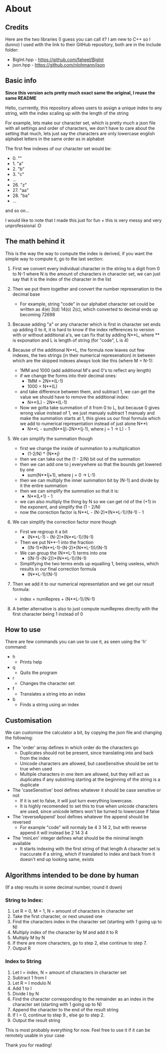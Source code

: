 # About
## Credits

Here are the two libraries (I guess you can call it? I am new to C++ so I dunno) I used with the link to their GitHub repository, both are in the include folder:
- BigInt.hpp - https://github.com/faheel/BigInt
- json.hpp - https://github.com/nlohmann/json

## Basic info
**Since this version acts pretty much exact same the original, I reuse the same README**

Hello, currrently, this repository allows users to assign a unique index to any string, with the index scaling up with the length of the string

For example, lets make our character set, which is pretty much a json file with all settings and order of characters, we don't have to care about the setting that much, lets just say the characters are only lowercase english alphabet letters in the same order as in alphabet

The first few indexes of our character set would be:

- 0\. ""
- 1\. "a"
- 2\. "b"
- 3\. "c"
- ...
- 26\. "z"
- 27\. "aa"
- 28\. "ba"
- ...

and so on...

I would like to note that I made this just for fun + this is very messy and very unprofessional :D

## The math behind it

This is the way the way to compute the index is derived, if you want the simple way to compute it, go to the last section:

1. First we convert every individual character in the string to a digit from 0 to N-1 where N is the amount of characters in character set, we can just say that it is the index of the character in the list
1. Then we put them together and convert the number represenation to the decimal base
    - For example, string "code" in our alphabet character set could be written as 
    4(e) 3(d) 14(o) 2(c), which converted to decimal ends up becoming 72698
1. Because adding "a" or any character which is first in character set ends up adding 0 to it, it is hard to know if the index refferences to version with or without additional a's, we can fix that by adding N**L, where ** is exponation and L is length of string (for "code", L is 4)
1. Because of the additional N**L, the formula now leaves out few indexes, the two strings (in their numerical represenation) in between which are the skipped indexes always look like this (where M = N-1):
    - 1MM and 1000 (add additional M's and 0's to reflect any length)
    - if we change the forms into their decimal ones:
        - 1MM = 2N**(L-1)
        - 1000 = N**(L)
    - and take difference between them, and subtract 1, we can get the value we should have to remove the additional index:
        - N**(L) - 2N**(L-1)
    - Now we gotta take summation of it from 0 to L, but because 0 gives wrong value instead of 1, we just manualy subtract 1 manualy and make the summation starts at 1, this gives us our final formula which we add to numerical representation instead of just alone N**l:
        - N\*\*L - sum(N\*\*(j)-2N\*\*(j-1), where j = 1 -> L) - 1
1. We can simplify the summation though
    - first we change the inside of summation to a multiplication 
        - (1-2/N) \* (N\*\*j) 
    - then we can take out the (1 - 2/N) bit out of the summation
    - then we can add one to j everywhere so that the bounds get lowered by one
        - sum(N\*\*(j+1), where j = 0 -> L-1)
    - then we can multiply the inner summation bit by (N-1) and divide by it the entire summation
    - then we can simplify the summation so that it is:
        - N**(L+1) - 1
    - we can also multiply the thing by N so we can get rid of the (+1) in the exponent, and simplify the (1 - 2/N)
    - now the correction factor is N\*\*L - (N-2)\*(N\*\*L-1)/(N-1) - 1

1. We can simplify the correction factor more though
    - First we regroup it a bit
        - (N\*\*L-1) - (N-2)\*(N\*\*L-1)/(N-1)
    - Then we put N\*\*-1 into the fraction
        - ((N-1)\*(N\*\*L-1)-(N-2)\*(N\*\*L-1))/(N-1)
    - We can group the (N\*\*L-1) terms into one
        - ((N-1)-(N-2))\*(N\*\*L-1)/(N-1)
    - Simplifying the two terms ends up equalling 1, being useless, which results in our final correction formula
        - (N\*\*L-1)/(N-1)

1. Then we add it to our numerical representation and we get our result formula:
    - index = numRepres + (N\*\*L-1)/(N-1)

1. A better alternative is also to just compute numRepres directly with the first character being 1 instead of 0

## How to use

There are few commands you can use to use it, as seen using the 'h' command:
- h
    - Prints help
- q
    - Quits the program
- r
    - Changes the character set
- f
    - Translates a string into an index
- b
    - Finds a string using an index

## Customisation

We can customise the calculator a bit, by copying the json file and changing the following:
- The 'order' array defines in which order do the characters go
    - Duplicates should not be present, since translating into and back from the index
    - Unicode characters are allowed, but caseSensitive should be set to true when used
    - Multiple characters in one item are allowed, but they will act as duplicates if any substring starting at the beginning of the string is a duplicate
- The 'caseSensitive' bool defines whatever it should be case sensitive or not
    - If it is set to false, it will just turn everything lowercase.
    - It is highly recomended to set this to true when unicode characters are used, since unicode letters won't be turned to lowercase if false
- The 'reverseAppend' bool defines whatever the append should be reversed
    - For example "code" will normaly be 4 3 14 2, but with reverse append it will instead be 2 14 3 4
- The 'minLen' integer defines what should be the minimal length available
    - It starts indexing with the first string of that length
A character set is inaccurate if a string, which if translated to index and back from it doesn't end up looking same, exists

## Algorithms intended to be done by human

(If a step results in some decimal number, round it down)

### String to Index:

1. Let R = 0, M = 1, N = amount of characters in character set
1. Take the first character, or next unused one
1. Find the characters index in the character set (starting with 1 going up to N)
1. Multiply index of the character by M and add it to R
1. Multiply M by N
1. If there are more characters, go to step 2, else continue to step 7.
1. Output R

### Index to String

1. Let I = index, N = amount of characters in character set
1. Subtract 1 from I
1. Let R = I modulo N
1. Add 1 to I
1. Divide I by N
1. Find the character corresponding to the remainder as an index in the character set (starting with 1 going up to N)
1. Append the character to the end of the result string
1. If I = 0, continue to step 9., else go to step 2.
1. Output the result string

This is most probably everything for now. Feel free to use it if it can be remotely usable in your case

Thank you for reading!